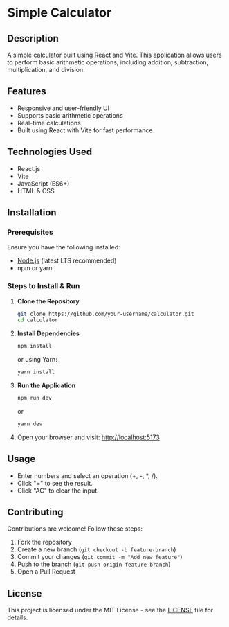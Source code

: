 # Simple Calculator

## Description

A simple calculator built using React and Vite. This application allows users to perform basic arithmetic operations, including addition, subtraction, multiplication, and division.

## Features

- Responsive and user-friendly UI
- Supports basic arithmetic operations
- Real-time calculations
- Built using React with Vite for fast performance

## Technologies Used

- React.js
- Vite
- JavaScript (ES6+)
- HTML & CSS

## Installation

### Prerequisites

Ensure you have the following installed:

- [Node.js](https://nodejs.org/) (latest LTS recommended)
- npm or yarn

### Steps to Install & Run

1. **Clone the Repository**

   ```sh
   git clone https://github.com/your-username/calculator.git
   cd calculator
   ```

2. **Install Dependencies**

   ```sh
   npm install
   ```

   or using Yarn:

   ```sh
   yarn install
   ```

3. **Run the Application**

   ```sh
   npm run dev
   ```

   or

   ```sh
   yarn dev
   ```

4. Open your browser and visit: [http://localhost:5173](http://localhost:5173)

## Usage

- Enter numbers and select an operation (+, -, \*, /).
- Click "=" to see the result.
- Click "AC" to clear the input.

## Contributing

Contributions are welcome! Follow these steps:

1. Fork the repository
2. Create a new branch (`git checkout -b feature-branch`)
3. Commit your changes (`git commit -m "Add new feature"`)
4. Push to the branch (`git push origin feature-branch`)
5. Open a Pull Request

## License

This project is licensed under the MIT License - see the [LICENSE](LICENSE) file for details.


